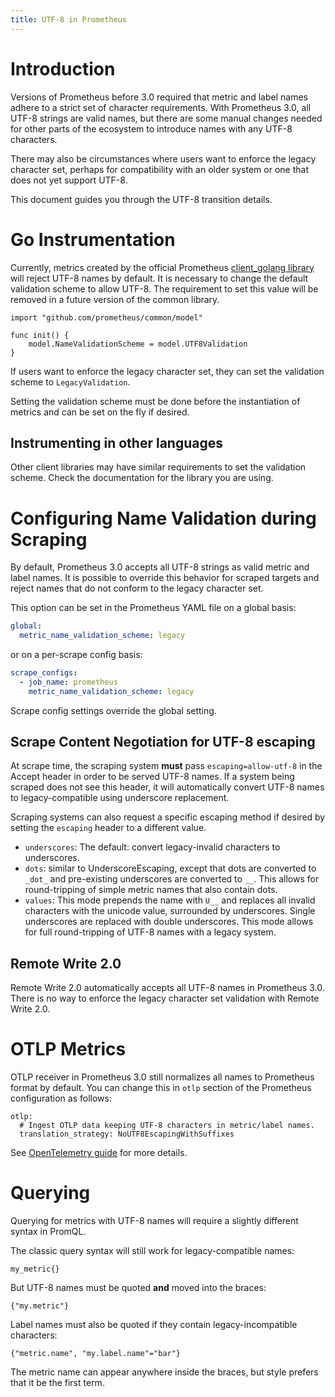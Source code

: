 ```yaml
---
title: UTF-8 in Prometheus
---
```


# Introduction

Versions of Prometheus before 3.0 required that metric and label names adhere to
a strict set of character requirements. With Prometheus 3.0, all UTF-8 strings
are valid names, but there are some manual changes needed for other parts of the ecosystem to introduce names with any UTF-8 characters.

There may also be circumstances where users want to enforce the legacy character
set, perhaps for compatibility with an older system or one that does not yet
support UTF-8.

This document guides you through the UTF-8 transition details.

# Go Instrumentation 

Currently, metrics created by the official Prometheus [client_golang library](github.com/prometheus/client_golang) will reject UTF-8 names
by default. It is necessary to change the default validation scheme to allow
UTF-8. The requirement to set this value will be removed in a future version of
the common library.

```golang
import "github.com/prometheus/common/model"

func init() {
	model.NameValidationScheme = model.UTF8Validation
}
```

If users want to enforce the legacy character set, they can set the validation
scheme to `LegacyValidation`.

Setting the validation scheme must be done before the instantiation of metrics
and can be set on the fly if desired.

## Instrumenting in other languages

Other client libraries may have similar requirements to set the validation
scheme. Check the documentation for the library you are using.

# Configuring Name Validation during Scraping

By default, Prometheus 3.0 accepts all UTF-8 strings as valid metric and label
names. It is possible to override this behavior for scraped targets and reject
names that do not conform to the legacy character set.

This option can be set in the Prometheus YAML file on a global basis:

```yaml
global:
  metric_name_validation_scheme: legacy
```

or on a per-scrape config basis:

```yaml
scrape_configs:
  - job_name: prometheus
    metric_name_validation_scheme: legacy
```

Scrape config settings override the global setting.

## Scrape Content Negotiation for UTF-8 escaping

At scrape time, the scraping system **must** pass `escaping=allow-utf-8` in the
Accept header in order to be served UTF-8 names. If a system being scraped does
not see this header, it will automatically convert UTF-8 names to
legacy-compatible using underscore replacement.

Scraping systems can also request a specific escaping method if desired by
setting the `escaping` header to a different value.

* `underscores`: The default: convert legacy-invalid characters to underscores.
* `dots`: similar to UnderscoreEscaping, except that dots are converted to
  `_dot_` and pre-existing underscores are converted to `__`. This allows for
  round-tripping of simple metric names that also contain dots.
* `values`: This mode prepends the name with `U__` and replaces all invalid
  characters with the unicode value, surrounded by underscores. Single
  underscores are replaced with double underscores. This mode allows for full
  round-tripping of UTF-8 names with a legacy system.

## Remote Write 2.0

Remote Write 2.0 automatically accepts all UTF-8 names in Prometheus 3.0. There
is no way to enforce the legacy character set validation with Remote Write 2.0.

# OTLP Metrics

OTLP receiver in Prometheus 3.0 still normalizes all names to Prometheus format by default. You can change this in `otlp` section of the Prometheus configuration as follows:


    otlp:
      # Ingest OTLP data keeping UTF-8 characters in metric/label names.
      translation_strategy: NoUTF8EscapingWithSuffixes


See [OpenTelemetry guide](opentelemetry.md) for more details.


# Querying


Querying for metrics with UTF-8 names will require a slightly different syntax
in PromQL.

The classic query syntax will still work for legacy-compatible names:

`my_metric{}`

But UTF-8 names must be quoted **and** moved into the braces:

`{"my.metric"}`

Label names must also be quoted if they contain legacy-incompatible characters:

`{"metric.name", "my.label.name"="bar"}`

The metric name can appear anywhere inside the braces, but style prefers that it
be the first term.

